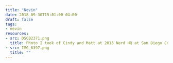 ```yaml
---
title: "Nevin"
date: 2018-09-30T15:01:00-04:00
draft: false
tags:
- nevin
resources:
- src: DSC02371.png
  title: Photo I took of Cindy and Matt at 2013 Nerd HQ at San Diego ComicCon. Cindy I know has always wanted to make it back, and while I have so  many  memories with them at conferences, staying with them in the bay, and the trip  they, my wife and I took  to Vegas, with them. ComicCon has always been so special to them both, and my memories with them there are really special too.
- src: IMG_6397.png
  title: ""
---
```

